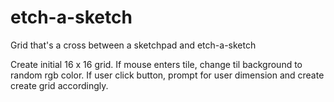 # etch-a-sketch
Grid that's a cross between a sketchpad and etch-a-sketch

Create initial 16 x 16 grid.
If mouse enters tile, change til background to random rgb color.
If user click button, prompt for user dimension and create create grid accordingly.


